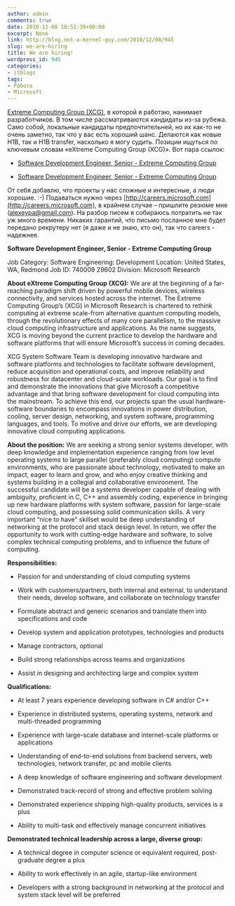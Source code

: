 ```yaml
---
author: admin
comments: true
date: 2010-12-08 18:52:39+00:00
excerpt: None
link: http://blog.not-a-kernel-guy.com/2010/12/08/945
slug: we-are-hiring
title: We are hiring!
wordpress_id: 945
categories:
- itblogs
tags:
- Работа
- Microsoft
---
```


[Extreme Computing Group (XCG)](http://research.microsoft.com/en-us/labs/xcg/default.aspx), в которой я работаю, нанимает разработчиков. В том числе рассматриваются кандидаты из-за рубежа. Само собой, локальные кандидаты предпочтительней, но их как-то не очень заметно, так что у вас есть хороший шанс. Делаются как новые H1B, так и H1B transfer, насколько я могу судить. Позиции ищуться по ключевым словам «eXtreme Computing Group (XCG)». Вот пара ссылок:




	
  * [Software Development Engineer, Senior - Extreme Computing Group](https://careers.microsoft.com/JobDetails.aspx?ss=&pg=0&so=&rw=1&jid=29602&jlang=EN)

	
  * [Software Development Engineer, Senior - Extreme Computing Group](https://careers.microsoft.com/JobDetails.aspx?ss=&pg=0&so=&rw=4&jid=28954&jlang=EN)



От себя добавлю, что проекты у нас сложные и интересные, а люди хорошие. :-) Подаваться нужно через [http://careers.microsoft.com](http://careers.microsoft.com), в крайнем случае – пришлите резюме мне ([alexeypa@gmail.com](mailto:alexeypa@gmail.com)). На разбор писем я собираюсь потратить не так уж много времени. Никаких гарантий, что письмо посланное мне будет передано рекрутеру нет (я даже и не знаю, кто он), так что careers - надежнее.

**Software Development Engineer, Senior - Extreme Computing Group**

Job Category: Software Engineering: Development 
Location: United States, WA, Redmond 
Job ID: 740009 29602 
Division: Microsoft Research

**About eXtreme Computing Group (XCG):**
We are at the beginning of a far-reaching paradigm shift driven by powerful mobile devices, wireless connectivity, and services hosted across the internet. The Extreme Computing Group’s (XCG) in Microsoft Research is chartered to rethink computing at extreme scale-from alternative quantum computing models, through the revolutionary effects of many core parallelism, to the massive cloud computing infrastructure and applications. As the name suggests, XCG is moving beyond the current practice to develop the hardware and software platforms that will ensure Microsoft’s success in coming decades.

XCG System Software Team is developing innovative hardware and software platforms and technologies to facilitate software development, reduce acquisition and operational costs, and improve reliability and robustness for datacenter and cloud-scale workloads. Our goal is to find and demonstrate the innovations that give Microsoft a competitive advantage and that bring software development for cloud computing into the mainstream. To achieve this end, our projects span the usual hardware-software boundaries to encompass innovations in power distribution, cooling, server design, networking, and system software, programming languages, and tools. To motive and drive our efforts, we are developing innovative cloud computing applications.

**About the position:**
We are seeking a strong senior systems developer, with deep knowledge and implementation experience ranging from low level operating systems to large parallel (preferably cloud computing) compute environments, who are passionate about technology, motivated to make an impact, eager to learn and grow, and who enjoy creative thinking and systems building in a collegial and collaborative environment. The successful candidate will be a systems developer capable of dealing with ambiguity, proficient in C, C++ and assembly coding, experience in bringing up new hardware platforms with system software, passion for large-scale cloud computing, and possessing solid communication skills. A very important “nice to have” skillset would be deep understanding of networking at the protocol and stack design level. In return, we offer the opportunity to work with cutting-edge hardware and software, to solve complex technical computing problems, and to influence the future of computing.

**Responsibilities:**



	
  * Passion for and understanding of cloud computing systems

	
  * Work with customers/partners, both internal and external, to understand their needs, develop software, and collaborate on technology transfer

	
  * Formulate abstract and generic scenarios and translate them into specifications and code

	
  * Develop system and application prototypes, technologies and products 

	
  * Manage contractors, optional

	
  * Build strong relationships across teams and organizations

	
  * Assist in designing and architecting large and complex system



**Qualifications:**



	
  * At least 7 years experience developing software in C# and/or C++

	
  * Experience in distributed systems, operating systems, network and multi-threaded programming

	
  * Experience with large-scale database and internet-scale platforms or applications

	
  * Understanding of end-to-end solutions from backend servers, web technologies, network transfer, pc and mobile clients

	
  * A deep knowledge of software engineering and software development

	
  * Demonstrated track-record of strong and effective problem solving

	
  * Demonstrated experience shipping high-quality products, services is a plus

	
  * Ability to multi-task and effectively manage concurrent initiatives




**Demonstrated technical leadership across a large, diverse group:**



	
  * A technical degree in computer science or equivalent required, post-graduate degree a plus

	
  * Ability to work effectively in an agile, startup-like environment

	
  * Developers with a strong background in networking at the protocol and system stack level will be preferred



